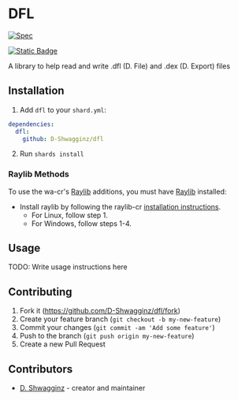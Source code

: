 # DFL

[![Spec](https://github.com/D-Shwagginz/dfl/actions/workflows/spec.yml/badge.svg)](https://github.com/D-Shwagginz/dfl/actions/workflows/spec.yml)

[![Static Badge](https://img.shields.io/badge/Check%20The-Docs-blue)](https://d-shwagginz.github.io/dfl/)

A library to help read and write .dfl (D. File) and .dex (D. Export) files

## Installation

1. Add `dfl` to your `shard.yml`:
```yml
dependencies:
  dfl:
    github: D-Shwagginz/dfl
```

2. Run `shards install`

### Raylib Methods

To use the wa-cr's [Raylib](https://github.com/raysan5/raylib/releases)
additions, you must have [Raylib](https://github.com/raysan5/raylib/releases) installed:

- Install raylib by following the raylib-cr [installation instructions](https://github.com/sol-vin/raylib-cr#installation).
  - For Linux, follow step 1.
  - For Windows, follow steps 1-4.

## Usage

TODO: Write usage instructions here

## Contributing

1. Fork it (<https://github.com/D-Shwagginz/dfl/fork>)
2. Create your feature branch (`git checkout -b my-new-feature`)
3. Commit your changes (`git commit -am 'Add some feature'`)
4. Push to the branch (`git push origin my-new-feature`)
5. Create a new Pull Request

## Contributors

- [D. Shwagginz](https://github.com/D-Shwagginz) - creator and maintainer
